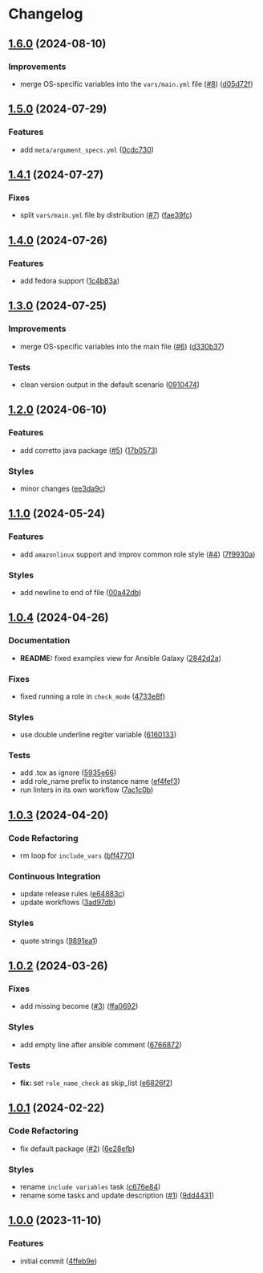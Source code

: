 # Changelog

## [1.6.0](https://github.com/antmelekhin/ansible-role-java/compare/v1.5.0...v1.6.0) (2024-08-10)


### Improvements

* merge OS-specific variables into the `vars/main.yml` file ([#8](https://github.com/antmelekhin/ansible-role-java/issues/8)) ([d05d72f](https://github.com/antmelekhin/ansible-role-java/commit/d05d72f545acf7e10de975341cb8a8c1fd70bedc))

## [1.5.0](https://github.com/antmelekhin/ansible-role-java/compare/v1.4.1...v1.5.0) (2024-07-29)


### Features

* add `meta/argument_specs.yml` ([0cdc730](https://github.com/antmelekhin/ansible-role-java/commit/0cdc7301d1bcba08e6d5c66563c45719a48ebd8e))

## [1.4.1](https://github.com/antmelekhin/ansible-role-java/compare/v1.4.0...v1.4.1) (2024-07-27)


### Fixes

* split `vars/main.yml` file by distribution ([#7](https://github.com/antmelekhin/ansible-role-java/issues/7)) ([fae39fc](https://github.com/antmelekhin/ansible-role-java/commit/fae39fcd5ae1358aa87a0b9887ca51425539e106))

## [1.4.0](https://github.com/antmelekhin/ansible-role-java/compare/v1.3.0...v1.4.0) (2024-07-26)


### Features

* add fedora support ([1c4b83a](https://github.com/antmelekhin/ansible-role-java/commit/1c4b83a74069ba0c3e816fa33ab9a1588f3db590))

## [1.3.0](https://github.com/antmelekhin/ansible-role-java/compare/v1.2.0...v1.3.0) (2024-07-25)


### Improvements

* merge OS-specific variables into the main file ([#6](https://github.com/antmelekhin/ansible-role-java/issues/6)) ([d330b37](https://github.com/antmelekhin/ansible-role-java/commit/d330b372dc86392e67436a448c8ffde95650d055))


### Tests

* clean version output in the default scenario ([0910474](https://github.com/antmelekhin/ansible-role-java/commit/09104742edd1f72a644d61717089f519382ca04d))

## [1.2.0](https://github.com/antmelekhin/ansible-role-java/compare/v1.1.0...v1.2.0) (2024-06-10)


### Features

* add corretto java package ([#5](https://github.com/antmelekhin/ansible-role-java/issues/5)) ([17b0573](https://github.com/antmelekhin/ansible-role-java/commit/17b05736abb43cfabe7477b212f623d319ec99c7))


### Styles

* minor changes ([ee3da9c](https://github.com/antmelekhin/ansible-role-java/commit/ee3da9c803c209b4577d230c0de1696bacd524ed))

## [1.1.0](https://github.com/antmelekhin/ansible-role-java/compare/v1.0.4...v1.1.0) (2024-05-24)


### Features

* add `amazonlinux` support and improv common role style ([#4](https://github.com/antmelekhin/ansible-role-java/issues/4)) ([7f9930a](https://github.com/antmelekhin/ansible-role-java/commit/7f9930aa630bbfe90debf7ce886ff2c3b1b1882f))


### Styles

* add newline to end of file ([00a42db](https://github.com/antmelekhin/ansible-role-java/commit/00a42db90c4ec2d3b5a749a4af818e79e9b40421))

## [1.0.4](https://github.com/antmelekhin/ansible-role-java/compare/v1.0.3...v1.0.4) (2024-04-26)


### Documentation

* **README:** fixed examples view for Ansible Galaxy ([2842d2a](https://github.com/antmelekhin/ansible-role-java/commit/2842d2a5db2132d0ba331822a7edb6d5139f5b22))


### Fixes

* fixed running a role in `check_mode` ([4733e8f](https://github.com/antmelekhin/ansible-role-java/commit/4733e8f836a9fa5f292d96ee870e8b22dccca001))


### Styles

* use double underline regiter variable ([6160133](https://github.com/antmelekhin/ansible-role-java/commit/61601339cd7108ede333d560f52fbabfeb9dd577))


### Tests

* add .tox as ignore ([5935e66](https://github.com/antmelekhin/ansible-role-java/commit/5935e6681c06eda34ae9a89810e857b3a1d59f5e))
* add role_name prefix to instance name ([ef4fef3](https://github.com/antmelekhin/ansible-role-java/commit/ef4fef355fc7ba416ee413c0f97a9ba758a3016c))
* run linters in its own workflow ([7ac1c0b](https://github.com/antmelekhin/ansible-role-java/commit/7ac1c0bd2379553055c92c10c2a16496c74c92f5))

## [1.0.3](https://github.com/antmelekhin/ansible-role-java/compare/v1.0.2...v1.0.3) (2024-04-20)


### Code Refactoring

* rm loop for `include_vars` ([bff4770](https://github.com/antmelekhin/ansible-role-java/commit/bff4770431cbdad94d3258316bed25f9a44842f1))


### Continuous Integration

* update release rules ([e64883c](https://github.com/antmelekhin/ansible-role-java/commit/e64883c5c8ee8904e59e0fe53d7d2e40c21bd2ca))
* update workflows ([3ad97db](https://github.com/antmelekhin/ansible-role-java/commit/3ad97db3a04a6cc85df2f97d8973b67a9fb87dc5))


### Styles

* quote strings ([9891ea1](https://github.com/antmelekhin/ansible-role-java/commit/9891ea103966caac3584ca3c3aefcb4485356eb4))

## [1.0.2](https://github.com/antmelekhin/ansible-role-java/compare/v1.0.1...v1.0.2) (2024-03-26)


### Fixes

* add missing become ([#3](https://github.com/antmelekhin/ansible-role-java/issues/3)) ([ffa0692](https://github.com/antmelekhin/ansible-role-java/commit/ffa0692ae4b7057ec4945572b04e631f4c946b0b))


### Styles

* add empty line after ansible comment ([6766872](https://github.com/antmelekhin/ansible-role-java/commit/6766872696d4c0dd69a8428a8ab7055d46c6d231))


### Tests

* **fix:** set `role_name_check` as skip_list ([e6826f2](https://github.com/antmelekhin/ansible-role-java/commit/e6826f219de3c8869c5bb7cd5290642dd48c677f))

## [1.0.1](https://github.com/antmelekhin/ansible-role-java/compare/v1.0.0...v1.0.1) (2024-02-22)


### Code Refactoring

* fix default package ([#2](https://github.com/antmelekhin/ansible-role-java/issues/2)) ([6e28efb](https://github.com/antmelekhin/ansible-role-java/commit/6e28efb7ffe50e48ab9b1de363236a1c25804b06))


### Styles

* rename `include variables` task ([c676e84](https://github.com/antmelekhin/ansible-role-java/commit/c676e84b3d362c8d6d79956c7a0bac558ccabb2a))
* rename some tasks and update description ([#1](https://github.com/antmelekhin/ansible-role-java/issues/1)) ([9dd4431](https://github.com/antmelekhin/ansible-role-java/commit/9dd4431d30f22ec9b3937dbef72859075cac4ca4))

## [1.0.0](https://github.com/antmelekhin/ansible-role-java/compare/...v1.0.0) (2023-11-10)


### Features

* initial commit ([4ffeb9e](https://github.com/antmelekhin/ansible-role-java/commit/4ffeb9e12abc8ffe7f06b115693691895a15516a))
